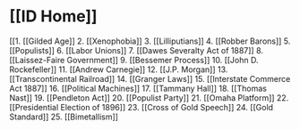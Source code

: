 
# [[ID Home]]

[[1. [[Gilded Age]]
2. [[Xenophobia]]
3. [[Lilliputians]]
4. [[Robber Barons]]
5. [[Populists]]
6. [[Labor Unions]]
7. [[Dawes Severalty Act of 1887]]
8. [[Laissez-Faire Government]]
9. [[Bessemer Process]]
10. [[John D. Rockefeller]]
11. [[Andrew Carnegie]]
12. [[J.P. Morgan]]
13. [[Transcontinental Railroad]]
14. [[Granger Laws]]
15. [[Interstate Commerce Act 1887]]
16. [[Political Machines]]
17. [[Tammany Hall]]
18. [[Thomas Nast]]
19. [[Pendleton Act]]
20. [[Populist Party]]
21. [[Omaha Platform]]
22. [[Presidential Election of 1896]]
23. [[Cross of Gold Speech]]
24. [[Gold Standard]]
25. [[Bimetallism]]